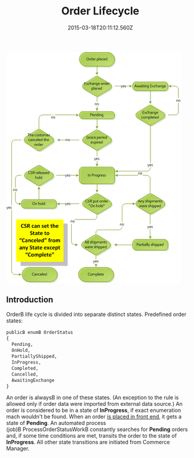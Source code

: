 ﻿---
title: Order Lifecycle
description: Order Lifecycle
layout: docs
date: 2015-03-18T20:11:12.560Z
priority: 4
---
<img src="../../../assets/images/docs/Orderstates.png" />

## Introduction

OrderВ life cycle is divided into separate distinct states. Predefined order states:

```
publicВ enumВ OrderStatus
{
  Pending,
  OnHold,
  PartiallyShipped,
  InProgress,
  Completed,
  Cancelled,
  AwaitingExchange
}
```

An order is alwaysВ in one of these states. (An exception to the rule is allowed only if order data were imported from external data source.) An order is considered to be in a state of **InProgress**, if exact enumeration mach wouldn't be found. When an order [is placed in front end](docs/old-versions/vc113devguide/working-with-orders/order-lifecycle/creating-an-order-in-frontend), it gets a state of **Pending**. An automated process (job)В ProcessOrderStatusWorkВ constantly searches for **Pending** orders and, if some time conditions are met, transits the order to the state of **InProgress**. All other state transitions are initiated from Commerce Manager.
